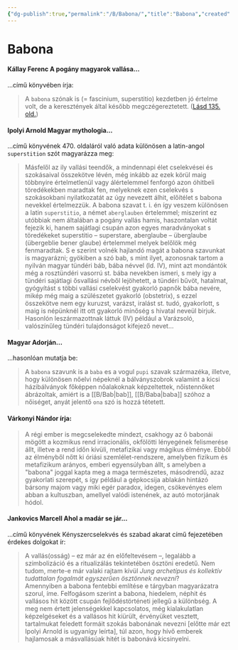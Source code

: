 ```yaml
---
{"dg-publish":true,"permalink":"/B/Babona/","title":"Babona","created":"2025-08-17T00:25","updated":"2025-08-17T00:26"}
---
```



# Babona

#### Kállay Ferenc A pogány magyarok vallása...

...című könyvében írja:
> A `babona` szónak is (= fascinium, superstitio) kezdetben jó értelme volt, de a keresztények által később megczégereztetett. ([Lásd 135. old.](zotero://open-pdf/library/items/DFI47XPY?page=135&annotation=5BDCKMHR))  

#### Ipolyi Arnold Magyar mythologia...

...című könyvének 470. oldaláról való adata különösen a latin-angol `superstition` szót magyarázza meg:  
> Másfelől az ily vallási teendők, a mindennapi élet cselekvései és szokásaival összekötve lévén, még inkább az ezek körül maig többnyire értelmetlenül vagy álértelemmel fenforgó azon óhitbeli töredékekben maradtak fen, melyeknek ezen cselekvés s szokásokbani nyilatkozatát az úgy nevezett álhit, előítélet s babona nevekkel értelmezzük. A babona szavat t. i. én így veszem különösen a latin `superstitio`, a német `aberglauben` értelemmel; miszerint ez utóbbiak nem általában a pogány vallás hamis, haszontalan voltát fejezik ki, hanem sajátlagi csupán azon egyes maradványokat s töredékeket superstitio – superstare, aberglaube – überglaube (übergeblie bener glaube) értelemmel melyek belőlök még fenmaradtak. S e szerint volnék hajlandó magát a babona szavunkat is magyarázni; gyökiben a szó bab, s mint ilyet, azonosnak tartom a nyilván magyar tündéri báb, bába névvel (ld. IV), mint azt mondántók még a rosztündéri vasorrú st. bába nevekben ismeri, s mely igy a tündéri sajátlagi ősvallási névből lejöhetett, a tündéri bűvöt, hatalmat, gyógyítást s többi vallási cselekvést gyakorló papnők bába nevére, mikép még maig a szülészetet gyakorló (obstetrix), s ezzel összekötve nem egy kuruzst, varázst, iralást st. tudó, gyakorlott, s maig is népünknél itt ott gyakorló minőség s hivatal neveül birjuk. Hasonlón leszármazottnak láttuk (IV) például a Varázsoló, valószínűleg tündéri tulajdonságot kifejező nevet...  

#### Magyar Adorján...

...hasonlóan mutatja be:  
> A `babona` szavunk is a `baba` es a vogul `pupi` szavak származéka, illetve, hogy különösen nőelvi népeknél a bálványszobrok valamint a kicsi házibálványok főképpen nőalakoknak képzeltettek, nőistennőket ábrázoltak, amiért is a [[B/Bab\|bab]], [[B/Baba\|baba]] szóhoz a nőiséget, anyát jelentő `ona` szó is hozzá tétetett.  

#### Várkonyi Nándor írja:

> A régi ember is megcselekedte mindezt, csakhogy az ő babonái mögött a kozmikus rend irracionális, okfölötti lényegének felismerése állt, illetve a rend időn kívüli, metafizikai vagy mágikus élménye. Ebből az élményből nőtt ki óriási szemlélet-rendszere, amelyben fizikum és metafizikum arányos, emberi egyensúlyban állt, s amelyben a "babona" joggal kapta meg a maga természetes, másodrendű, azaz gyakorlati szerepét, s így például a gépkocsija ablakán hintázó bársony majom vagy miki egér paradox, idegen, csökevényes elem abban a kultuszban, amellyel valódi istenének, az autó motorjának hódol.  

#### Jankovics Marcell Ahol a madár se jár...

...című könyvének Kényszercselekvés és szabad akarat című fejezetében érdekes dolgokat ír:  
> A vallás(osság) – ez már az én előfeltevésem –, legalább a szimbolizáció és a ritualizálás tekintetében ösztöni eredetű. Nem tudom, merte-e már valaki rajtam kívül *Jung archetípus és kollektív tudattalan fogalmát egyszerűen ösztönnek nevezni*?  
> Amennyiben a babona fentebbi említése e tárgyban magyarázatra szorul, íme. Felfogásom szerint a babona, hiedelem, néphit és vallásos hit között csupán fejlődéstörténeti jellegű a különbség. A meg nem értett jelenségekkel kapcsolatos, még kialakulatlan képzelgéseket és a vallásos hit kiürült, érvényüket vesztett, tartalmukat feledett formáit szokás babonának nevezni \[előtte már ezt Ipolyi Arnold is ugyanígy leírta\], túl azon, hogy hívő emberek hajlamosak a másvallásúak hitét is babonává kicsinyelni.  

  
